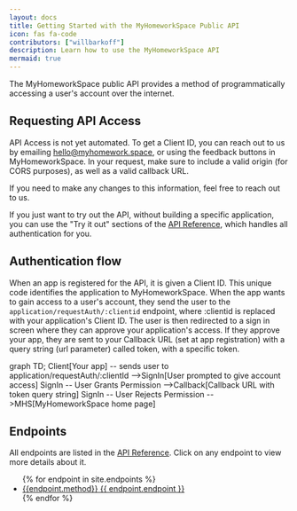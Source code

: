 ```yaml
---
layout: docs
title: Getting Started with the MyHomeworkSpace Public API
icon: fas fa-code
contributors: ["willbarkoff"]
description: Learn how to use the MyHomeworkSpace API
mermaid: true
---
```


The MyHomeworkSpace public API provides a method of programmatically accessing a user's account over the internet.

## Requesting API Access

API Access is not yet automated. To get a Client ID, you can reach out to us by emailing [hello@myhomework.space](mailto:hello@myhomework.space), or using the feedback buttons in MyHomeworkSpace. In your request, make sure to include a valid origin (for CORS purposes), as well as a valid callback URL.

If you need to make any changes to this information, feel free to reach out to us.

If you just want to try out the API, without building a specific application, you can use the "Try it out" sections of the [API Reference](/apireference.html), which handles all authentication for you.

## Authentication flow

When an app is registered for the API, it is given a Client ID. This unique code identifies the application to MyHomeworkSpace. When the app wants to gain access to a user's account, they send the user to the `application/requestAuth/:clientid` endpoint, where :clientid is replaced with your application's Client ID. The user is then redirected to a sign in screen where they can approve your application's access. If they approve your app, they are sent to your Callback URL (set at app registration) with a query string (url parameter) called token, with a specific token.

<div class="mermaid">
    graph TD;
	Client[Your app] -- sends user to application/requestAuth/:clientId -->SignIn[User prompted to give account access]
	SignIn -- User Grants Permission -->Callback[Callback URL with token query string]
	SignIn -- User Rejects Permission -->MHS[MyHomeworkSpace home page]
</div>

## Endpoints
All endpoints are listed in the [API Reference](/apireference.html). Click on any endpoint to view more details about it.
<ul>
	{% for endpoint in site.endpoints %}
	<li>
		<a href="#{{endpoint.endpoint | slugify: "ascii"}}"><span
			class="badge badge-{% if endpoint.method == "POST" %}success{% else %}primary{%endif%}">{{endpoint.method}}</span>
		{{ endpoint.endpoint }}</a>
	</li>
	{% endfor %}
</ul>
